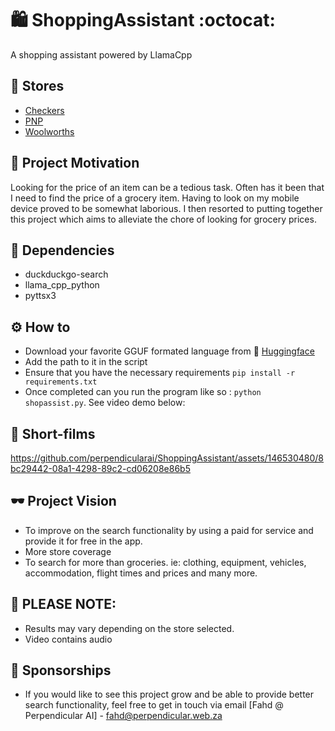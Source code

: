 # 🛍️ ShoppingAssistant :octocat:
A shopping assistant powered by LlamaCpp

## 🏪 Stores
- [Checkers](https://www.checkers.co.za)
- [PNP](https://pnp.co.za)
- [Woolworths](https://woolworths.co.za)

## 🧃 Project Motivation

Looking for the price of an item can be a tedious task. Often has it been that I need to find the price of a grocery item. 
Having to look on my mobile device proved to be somewhat laborious. I then resorted to putting together this project which aims to alleviate the chore of looking for grocery prices.

## 🔧 Dependencies
- duckduckgo-search
- llama_cpp_python
- pyttsx3

## ⚙️ How to
- Download your favorite GGUF formated language from 🤗 [Huggingface](https://huggingface.co/models?pipeline_tag=text-generation&sort=trending&search=gguf)
- Add the path to it in the script
- Ensure that you have the necessary requirements `pip install -r requirements.txt`
- Once completed can you run the program like so : `python shopassist.py`. See video demo below:

## 🎥 Short-films

https://github.com/perpendicularai/ShoppingAssistant/assets/146530480/8bc29442-08a1-4298-89c2-cd06208e86b5

## 🕶️ Project Vision
- To improve on the search functionality by using a paid for service and provide it for free in the app.
- More store coverage
- To search for more than groceries. ie: clothing, equipment, vehicles, accommodation, flight times and prices and many more.

## 🧯 PLEASE NOTE:
- Results may vary depending on the store selected.
- Video contains audio

## 💝 Sponsorships
- If you would like to see this project grow and be able to provide better search functionality, feel free to get in touch via email [Fahd @ Perpendicular AI] - fahd@perpendicular.web.za

